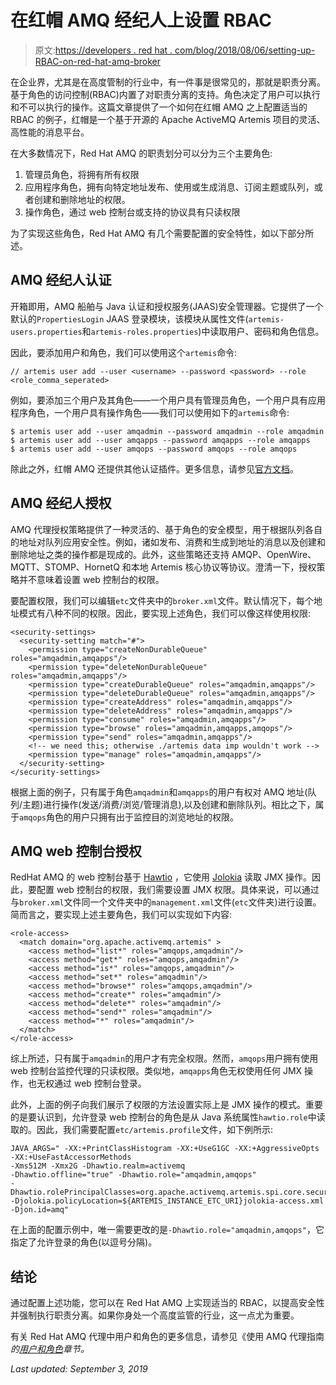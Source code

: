 # 在红帽 AMQ 经纪人上设置 RBAC

> 原文:[https://developers . red hat . com/blog/2018/08/06/setting-up-RBAC-on-red-hat-amq-broker](https://developers.redhat.com/blog/2018/08/06/setting-up-rbac-on-red-hat-amq-broker)

在企业界，尤其是在高度管制的行业中，有一件事是很常见的，那就是职责分离。基于角色的访问控制(RBAC)内置了对职责分离的支持。角色决定了用户可以执行和不可以执行的操作。这篇文章提供了一个如何在红帽 AMQ 之上配置适当的 RBAC 的例子，红帽是一个基于开源的 Apache ActiveMQ Artemis 项目的灵活、高性能的消息平台。

在大多数情况下，Red Hat AMQ 的职责划分可以分为三个主要角色:

1.  管理员角色，将拥有所有权限
2.  应用程序角色，拥有向特定地址发布、使用或生成消息、订阅主题或队列，或者创建和删除地址的权限。
3.  操作角色，通过 web 控制台或支持的协议具有只读权限

为了实现这些角色，Red Hat AMQ 有几个需要配置的安全特性，如以下部分所述。

## AMQ 经纪人认证

开箱即用，AMQ 船舶与 Java 认证和授权服务(JAAS)安全管理器。它提供了一个默认的`PropertiesLogin` JAAS 登录模块，该模块从属性文件(`artemis-users.properties`和`artemis-roles.properties`)中读取用户、密码和角色信息。

因此，要添加用户和角色，我们可以使用这个`artemis`命令:

`// artemis user add --user <username> --password <password> --role <role_comma_seperated>`

例如，要添加三个用户及其角色——一个用户具有管理员角色，一个用户具有应用程序角色，一个用户具有操作角色——我们可以使用如下的`artemis`命令:

```
$ artemis user add --user amqadmin --password amqadmin --role amqadmin
$ artemis user add --user amqapps --password amqapps --role amqapps
$ artemis user add --user amqops --password amqops --role amqops
```

除此之外，红帽 AMQ 还提供其他认证插件。更多信息，请参见[官方文档](https://access.redhat.com/documentation/en-us/red_hat_amq/7.2/html/using_amq_broker/)。

## AMQ 经纪人授权

AMQ 代理授权策略提供了一种灵活的、基于角色的安全模型，用于根据队列各自的地址对队列应用安全性。例如，诸如发布、消费和生成到地址的消息以及创建和删除地址之类的操作都是现成的。此外，这些策略还支持 AMQP、OpenWire、MQTT、STOMP、HornetQ 和本地 Artemis 核心协议等协议。澄清一下，授权策略并不意味着设置 web 控制台的权限。

要配置权限，我们可以编辑`etc`文件夹中的`broker.xml`文件。默认情况下，每个地址模式有八种不同的权限。因此，要实现上述角色，我们可以像这样使用权限:

```
<security-settings>
  <security-setting match="#">
    <permission type="createNonDurableQueue" roles="amqadmin,amqapps"/>
    <permission type="deleteNonDurableQueue" roles="amqadmin,amqapps"/>
    <permission type="createDurableQueue" roles="amqadmin,amqapps"/>
    <permission type="deleteDurableQueue" roles="amqadmin,amqapps"/>
    <permission type="createAddress" roles="amqadmin,amqapps"/>
    <permission type="deleteAddress" roles="amqadmin,amqapps"/>
    <permission type="consume" roles="amqadmin,amqapps"/>
    <permission type="browse" roles="amqadmin,amqapps,amqops"/>
    <permission type="send" roles="amqadmin,amqapps"/>
    <!-- we need this; otherwise ./artemis data imp wouldn't work -->
    <permission type="manage" roles="amqadmin,amqapps"/>
  </security-setting>
</security-settings>

```

根据上面的例子，只有属于角色`amqadmin`和`amqapps`的用户有权对 AMQ 地址(队列/主题)进行操作(发送/消费/浏览/管理消息),以及创建和删除队列。相比之下，属于`amqops`角色的用户只拥有出于监控目的浏览地址的权限。

## AMQ web 控制台授权

RedHat AMQ 的 web 控制台基于 [Hawtio](http://hawt.io/) ，它使用 [Jolokia](https://jolokia.org/) 读取 JMX 操作。因此，要配置 web 控制台的权限，我们需要设置 JMX 权限。具体来说，可以通过与`broker.xml`文件同一个文件夹中的`management.xml`文件(`etc`文件夹)进行设置。简而言之，要实现上述主要角色，我们可以实现如下内容:

```
<role-access>
  <match domain="org.apache.activemq.artemis" >
    <access method="list*" roles="amqops,amqadmin"/>
    <access method="get*" roles="amqops,amqadmin"/>
    <access method="is*" roles="amqops,amqadmin"/>
    <access method="set*" roles="amqadmin"/>
    <access method="browse*" roles="amqops,amqadmin"/>
    <access method="create*" roles="amqadmin"/>
    <access method="delete*" roles="amqadmin"/>
    <access method="send*" roles="amqadmin"/>
    <access method="*" roles="amqadmin"/>
  </match>
</role-access>

```

综上所述，只有属于`amqadmin`的用户才有完全权限。然而，`amqops`用户拥有使用 web 控制台监控代理的只读权限。类似地，`amqapps`角色无权使用任何 JMX 操作，也无权通过 web 控制台登录。

此外，上面的例子向我们展示了权限的方法设置实际上是 JMX 操作的模式。重要的是要认识到，允许登录 web 控制台的角色是从 Java 系统属性`hawtio.role`中读取的。因此，我们需要配置`etc/artemis.profile`文件，如下例所示:

```
JAVA_ARGS=" -XX:+PrintClassHistogram -XX:+UseG1GC -XX:+AggressiveOpts 
-XX:+UseFastAccessorMethods 
-Xms512M -Xmx2G -Dhawtio.realm=activemq  
-Dhawtio.offline="true" -Dhawtio.role="amqadmin,amqops" 
-Dhawtio.rolePrincipalClasses=org.apache.activemq.artemis.spi.core.security.jaas.RolePrincipal 
-Djolokia.policyLocation=${ARTEMIS_INSTANCE_ETC_URI}jolokia-access.xml 
-Djon.id=amq"

```

在上面的配置示例中，唯一需要更改的是`-Dhawtio.role="amqadmin,amqops"`，它指定了允许登录的角色(以逗号分隔)。

## 结论

通过配置上述功能，您可以在 Red Hat AMQ 上实现适当的 RBAC，以提高安全性并强制执行职责分离。如果你身处一个高度监管的行业，这一点尤为重要。

有关 Red Hat AMQ 代理中用户和角色的更多信息，请参见《使用 AMQ 代理指南*的[用户和角色](https://access.redhat.com/documentation/en-us/red_hat_amq/7.1/html/using_amq_broker/users)章节。*

*Last updated: September 3, 2019*